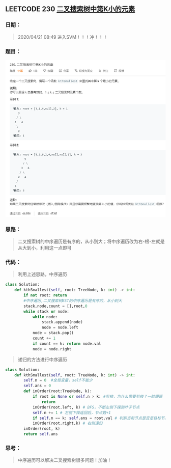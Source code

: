 ## LEETCODE 230 [二叉搜索树中第K小的元素](https://leetcode-cn.com/problems/kth-smallest-element-in-a-bst/)

### 日期：

> 2020/04/21 08:49 进入SVM！！！冲！！！

### 题目：

![text](https://github.com/zjuzhfbloodz/LeetCode/blob/master/questions/0230.png?raw=true)

### 思路：

> 二叉搜索树的中序遍历是有序的，从小到大；将中序遍历改为右-根-左就是从大到小，利用这一点即可
### 代码：

> 利用上述思路，中序遍历
>

```python
class Solution:
    def kthSmallest(self, root: TreeNode, k: int) -> int:
        if not root: return
        #中序遍历,二叉搜索树BST的中序遍历是有序的，从小到大
        stack,node,count = [],root,0
        while stack or node:
            while node:
                stack.append(node)
                node = node.left
            node = stack.pop()
            count += 1
            if count == k: return node.val
            node = node.right
```
> 递归的方法进行中序遍历
```python
class Solution:
    def kthSmallest(self, root: TreeNode, k: int) -> int:
        self.n = 0  #全局变量，self不能少
        self.ans = 0
        def inOrder(root:TreeNode, k):
            if root is None or self.n > k: #剪枝，为什么需要剪枝？一脸懵逼
                return 
            inOrder(root.left, k) # BFS，不断左侧下探到叶子节点
            self.n += 1 # 左侧下探返回后，节点数+1
            if self.n == k: self.ans = root.val # 判断当前节点是否是目标节点，即第k小
            inOrder(root.right,k) # 右侧递归
        inOrder(root, k)
        return self.ans
```

### 思考：

> 中序遍历可以解决二叉搜索树很多问题！加油！

